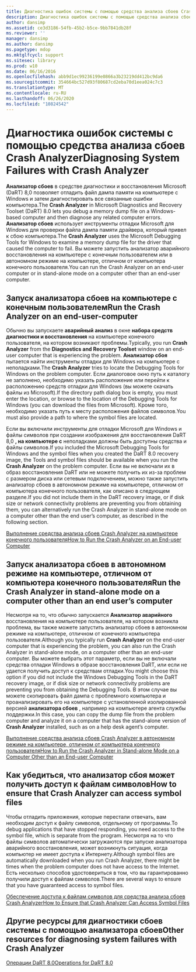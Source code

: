 ```yaml
---
title: Диагностика ошибок системы с помощью средства анализа сбоев Crash Analyzer
description: Диагностика ошибок системы с помощью средства анализа сбоев Crash Analyzer
author: dansimp
ms.assetid: ce3d3186-54fb-45b2-b5ce-9bb7841db28f
ms.reviewer: ''
manager: dansimp
ms.author: dansimp
ms.pagetype: mdop
ms.mktglfcycl: support
ms.sitesec: library
ms.prod: w10
ms.date: 06/16/2016
ms.openlocfilehash: abb9d1ec99236199e0866a3b23219dd412bc9da6
ms.sourcegitcommit: 354664bc527d93f80687cd2eba70d1eea024c7c3
ms.translationtype: MT
ms.contentlocale: ru-RU
ms.lasthandoff: 06/26/2020
ms.locfileid: "10824542"
---
```

# <span data-ttu-id="64fb3-103">Диагностика ошибок системы с помощью средства анализа сбоев Crash Analyzer</span><span class="sxs-lookup"><span data-stu-id="64fb3-103">Diagnosing System Failures with Crash Analyzer</span></span>


<span data-ttu-id="64fb3-104">**Анализатор сбоев** в средстве диагностики и восстановления Microsoft (DaRT) 8,0 позволяет отладить файл дампа памяти на компьютере с Windows и затем диагностировать все связанные ошибки компьютера.</span><span class="sxs-lookup"><span data-stu-id="64fb3-104">The **Crash Analyzer** in Microsoft Diagnostics and Recovery Toolset (DaRT) 8.0 lets you debug a memory dump file on a Windows-based computer and then diagnose any related computer errors.</span></span> <span data-ttu-id="64fb3-105">**Анализатор сбоев** использует инструменты отладки Microsoft для Windows для проверки файла дампа памяти драйвера, который привел к сбою компьютера.</span><span class="sxs-lookup"><span data-stu-id="64fb3-105">The **Crash Analyzer** uses the Microsoft Debugging Tools for Windows to examine a memory dump file for the driver that caused the computer to fail.</span></span> <span data-ttu-id="64fb3-106">Вы можете запустить анализатор аварийного восстановления на компьютере с конечным пользователем или в автономном режиме на компьютере, отличном от компьютера конечного пользователя.</span><span class="sxs-lookup"><span data-stu-id="64fb3-106">You can run the Crash Analyzer on an end-user computer or in stand-alone mode on a computer other than an end-user computer.</span></span>

## <span data-ttu-id="64fb3-107">Запуск анализатора сбоев на компьютере с конечным пользователем</span><span class="sxs-lookup"><span data-stu-id="64fb3-107">Run the Crash Analyzer on an end-user-computer</span></span>


<span data-ttu-id="64fb3-108">Обычно вы запускаете **аварийный анализ** в окне **набора средств диагностики и восстановления** на компьютере конечного пользователя, на котором возникают проблемы.</span><span class="sxs-lookup"><span data-stu-id="64fb3-108">Typically, you run **Crash Analyzer** from the **Diagnostics and Recovery Toolset** window on an end-user computer that is experiencing the problem.</span></span> <span data-ttu-id="64fb3-109">**Анализатор сбоя** пытается найти инструменты отладки для Windows на компьютере с неполадками.</span><span class="sxs-lookup"><span data-stu-id="64fb3-109">The **Crash Analyzer** tries to locate the Debugging Tools for Windows on the problem computer.</span></span> <span data-ttu-id="64fb3-110">Если диалоговое окно путь к каталогу не заполнено, необходимо указать расположение или перейти к расположению средств отладки для Windows (вы можете скачать файлы из Microsoft).</span><span class="sxs-lookup"><span data-stu-id="64fb3-110">If the directory path dialog box is empty, you must enter the location, or browse to the location of the Debugging Tools for Windows (you can download the files from Microsoft).</span></span> <span data-ttu-id="64fb3-111">Кроме того, необходимо указать путь к месту расположения файлов символов.</span><span class="sxs-lookup"><span data-stu-id="64fb3-111">You must also provide a path to where the symbol files are located.</span></span>

<span data-ttu-id="64fb3-112">Если вы включили инструменты для отладки Microsoft для Windows и файлы символов при создании изображения для восстановления DaRT 8,0 **, на компьютере с** неполадками должны быть доступны средства и файлы символов.</span><span class="sxs-lookup"><span data-stu-id="64fb3-112">If you included the Microsoft Debugging Tools for Windows and the symbol files when you created the DaRT 8.0 recovery image, the Tools and symbol files should be available when you run the **Crash Analyzer** on the problem computer.</span></span> <span data-ttu-id="64fb3-113">Если вы не включали их в образ восстановления DaRT или не можете получить их из-за проблем с размером диска или сетевым подключением, можно также запустить анализатор сбоев в автономном режиме на компьютере, отличном от компьютера конечного пользователя, как описано в следующем разделе.</span><span class="sxs-lookup"><span data-stu-id="64fb3-113">If you did not include them in the DaRT recovery image, or if disk size or network connectivity problems are preventing you from obtaining them, you can alternatively run the Crash Analyzer in stand-alone mode on a computer other than the end user’s computer, as described in the following section.</span></span>

[<span data-ttu-id="64fb3-114">Выполнение средства анализа сбоев Crash Analyzer на компьютере конечного пользователя</span><span class="sxs-lookup"><span data-stu-id="64fb3-114">How to Run the Crash Analyzer on an End-user Computer</span></span>](how-to-run-the-crash-analyzer-on-an-end-user-computer-dart-8.md)

## <a href="" id="run-the-crash-analyzer-in-stand-alone-mode-on-a-computer-other-than-an-end-user-s-computer"></a><span data-ttu-id="64fb3-115">Запуск анализатора сбоев в автономном режиме на компьютере, отличном от компьютера конечного пользователя</span><span class="sxs-lookup"><span data-stu-id="64fb3-115">Run the Crash Analyzer in stand-alone mode on a computer other than an end user’s computer</span></span>


<span data-ttu-id="64fb3-116">Несмотря на то, что обычно запускается **Анализатор аварийного** восстановления на компьютере пользователя, на котором возникла проблема, вы также можете запустить анализатор сбоев в автономном режиме на компьютере, отличном от конечного компьютера пользователя.</span><span class="sxs-lookup"><span data-stu-id="64fb3-116">Although you typically run **Crash Analyzer** on the end-user computer that is experiencing the problem, you can also run the Crash Analyzer in stand-alone mode, on a computer other than an end-user computer.</span></span> <span data-ttu-id="64fb3-117">Вы можете выбрать этот параметр, если вы не включали средства отладки Windows в образе восстановления DaRT, или если не удается получить доступ к средствам отладки.</span><span class="sxs-lookup"><span data-stu-id="64fb3-117">You might choose this option if you did not include the Windows Debugging Tools in the DaRT recovery image, or if disk size or network connectivity problems are preventing you from obtaining the Debugging Tools.</span></span> <span data-ttu-id="64fb3-118">В этом случае вы можете скопировать файл дампа с проблемного компьютера и проанализировать его на компьютере с установленной изолированной версией **анализатора сбоев** , например на компьютере агента службы поддержки.</span><span class="sxs-lookup"><span data-stu-id="64fb3-118">In this case, you can copy the dump file from the problem computer and analyze it on a computer that has the stand-alone version of **Crash Analyzer** installed, such as on a help desk agent’s computer.</span></span>

[<span data-ttu-id="64fb3-119">Выполнение средства анализа сбоев Crash Analyzer в автономном режиме на компьютере, отличном от компьютера конечного пользователя</span><span class="sxs-lookup"><span data-stu-id="64fb3-119">How to Run the Crash Analyzer in Stand-alone Mode on a Computer Other than an End-user Computer</span></span>](how-to-run-the-crash-analyzer-in-stand-alone-mode-on-a-computer-other-than-an-end-user-computer-dart-8.md)

## <span data-ttu-id="64fb3-120">Как убедиться, что анализатор сбоя может получить доступ к файлам символов</span><span class="sxs-lookup"><span data-stu-id="64fb3-120">How to ensure that Crash Analyzer can access symbol files</span></span>


<span data-ttu-id="64fb3-121">Чтобы отладить приложения, которые перестали отвечать, вам необходим доступ к файлу символов, отдельному от программы.</span><span class="sxs-lookup"><span data-stu-id="64fb3-121">To debug applications that have stopped responding, you need access to the symbol file, which is separate from the program.</span></span> <span data-ttu-id="64fb3-122">Несмотря на то что файлы символов автоматически загружаются при запуске анализатора аварийного восстановления, может возникнуть ситуация, когда компьютер не имеет доступа к Интернету.</span><span class="sxs-lookup"><span data-stu-id="64fb3-122">Although symbol files are automatically downloaded when you run Crash Analyzer, there might be times when the problem computer does not have access to the Internet.</span></span> <span data-ttu-id="64fb3-123">Есть несколько способов удостовериться в том, что вы гарантированно получили доступ к файлам символов.</span><span class="sxs-lookup"><span data-stu-id="64fb3-123">There are several ways to ensure that you have guaranteed access to symbol files.</span></span>

[<span data-ttu-id="64fb3-124">Обеспечение доступа к файлам символов для средства анализа сбоев Crash Analyzer</span><span class="sxs-lookup"><span data-stu-id="64fb3-124">How to Ensure that Crash Analyzer Can Access Symbol Files</span></span>](how-to-ensure-that-crash-analyzer-can-access-symbol-files.md)

## <span data-ttu-id="64fb3-125">Другие ресурсы для диагностики сбоев системы с помощью анализатора сбоев</span><span class="sxs-lookup"><span data-stu-id="64fb3-125">Other resources for diagnosing system failures with Crash Analyzer</span></span>


[<span data-ttu-id="64fb3-126">Операции DaRT 8.0</span><span class="sxs-lookup"><span data-stu-id="64fb3-126">Operations for DaRT 8.0</span></span>](operations-for-dart-80-dart-8.md)

 

 





